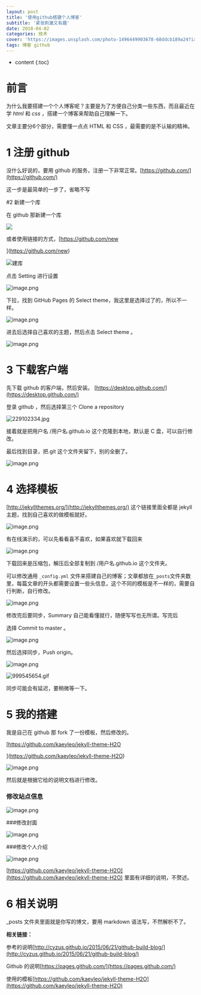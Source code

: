 ```yaml
---
layout: post
title: '使用github搭建个人博客'
subtitle: '紧张刺激又有趣'
date: 2018-04-02
categories: 技术
cover: 'https://images.unsplash.com/photo-1496449903678-68ddcb189a24?ixlib=rb-0.3.5&s=710cc626ae695b4a396de11ed871e415&auto=format&fit=crop&w=1950&q=80'
tags: 博客 github
---
```


* content
{:toc}


# 前言

为什么我要搭建一个个人博客呢？主要是为了方便自己分类一些东西，而且最近在学 *html* 和 *css* ，搭建一个博客来帮助自己理解一下。

文章主要分6个部分，需要懂一点点 HTML 和 CSS ，最需要的是不认输的精神。

# 1  注册 github



没什么好说的，要用 github 的服务，注册一下非常正常。[https://github.com/](https://github.com/)

这一步是最简单的一步了，省略不写

#2  新建一个库

在 github 那新建一个库

![](https://upload-images.jianshu.io/upload_images/2989110-9cc70efff22ea703.png?imageMogr2/auto-orient/strip%7CimageView2/2/w/1240)



或者使用链接的方式，[https://github.com/new

](https://github.com/new)

![建库](https://upload-images.jianshu.io/upload_images/2989110-274c9c0504bc6af2.png?imageMogr2/auto-orient/strip%7CimageView2/2/w/1240)



点击 Setting 进行设置



![image.png](https://upload-images.jianshu.io/upload_images/2989110-89cb3e1a595b248d.png?imageMogr2/auto-orient/strip%7CimageView2/2/w/1240)



下拉，找到 GitHub Pages 的 Select theme，我这里是选择过了的，所以不一样。



![image.png](https://upload-images.jianshu.io/upload_images/2989110-afa21ddfb8342d3b.png?imageMogr2/auto-orient/strip%7CimageView2/2/w/1240)



进去后选择自己喜欢的主题，然后点击 Select theme 。



![image.png](https://upload-images.jianshu.io/upload_images/2989110-0fe242e9f8963bff.png?imageMogr2/auto-orient/strip%7CimageView2/2/w/1240)



# 3  下载客户端

先下载 github 的客户端，然后安装。 [https://desktop.github.com/](https://desktop.github.com/)

登录 github ，然后选择第三个 Clone a repository 



![229102334.jpg](https://upload-images.jianshu.io/upload_images/2989110-ecc5eea2abe72730.jpg?imageMogr2/auto-orient/strip%7CimageView2/2/w/1240)



接着就是把用户名 /用户名.github.io 这个克隆到本地，默认是 C 盘，可以自行修改。

最后找到目录，把.git 这个文件夹留下，别的全删了。



![image.png](https://upload-images.jianshu.io/upload_images/2989110-bfd6ae31d295d606.png?imageMogr2/auto-orient/strip%7CimageView2/2/w/1240)



# 4  选择模板

[http://jekyllthemes.org/](http://jekyllthemes.org/) 这个链接里面全都是 jekyll 主题，找到自己喜欢的做模板就好。



![image.png](https://upload-images.jianshu.io/upload_images/2989110-d180f2491f66a55c.png?imageMogr2/auto-orient/strip%7CimageView2/2/w/1240)



有在线演示的，可以先看看喜不喜欢，如果喜欢就下载回来



![image.png](https://upload-images.jianshu.io/upload_images/2989110-f606e86bd7d16ee9.png?imageMogr2/auto-orient/strip%7CimageView2/2/w/1240)



下载回来是压缩包，解压后全部复制到  /用户名.github.io 这个文件夹。

可以修改通用 `_config.yml` 文件来搭建自己的博客；文章都放在`_posts`文件夹数里，每篇文章的开头都需要设置一些头信息，这个不同的模板是不一样的，需要自行判断，自行修改。



![image.png](https://upload-images.jianshu.io/upload_images/2989110-e5bdb52094df1827.png?imageMogr2/auto-orient/strip%7CimageView2/2/w/1240)



修改完后要同步，Summary 自己能看懂就行，随便写写也无所谓。写完后

选择 Commit to master 。



![image.png](https://upload-images.jianshu.io/upload_images/2989110-58166734bb18b0d8.png?imageMogr2/auto-orient/strip%7CimageView2/2/w/1240)



然后选择同步，Push origin。



![image.png](https://upload-images.jianshu.io/upload_images/2989110-65a024cd2f389a17.png?imageMogr2/auto-orient/strip%7CimageView2/2/w/1240)



![999545654.gif](https://upload-images.jianshu.io/upload_images/2989110-d45ec3c0ed27990c.gif?imageMogr2/auto-orient/strip)



同步可能会有延迟，要稍微等一下。

# 5  我的搭建

我是自己在 github 那 fork 了一份模板，然后修改的。

[https://github.com/kaeyleo/jekyll-theme-H2O

](https://github.com/kaeyleo/jekyll-theme-H2O)

![image.png](https://upload-images.jianshu.io/upload_images/2989110-0e41573ce047f49d.png?imageMogr2/auto-orient/strip%7CimageView2/2/w/1240)



然后就是根据它给的说明文档进行修改。

### 修改站点信息

![image.png](https://upload-images.jianshu.io/upload_images/2989110-5f7cd2580f41895e.png?imageMogr2/auto-orient/strip%7CimageView2/2/w/1240)

###修改封面

![image.png](https://upload-images.jianshu.io/upload_images/2989110-5164b31454b2724d.png?imageMogr2/auto-orient/strip%7CimageView2/2/w/1240)

###修改个人介绍

![image.png](https://upload-images.jianshu.io/upload_images/2989110-86ae80125e3e3ed8.png?imageMogr2/auto-orient/strip%7CimageView2/2/w/1240)

[https://github.com/kaeyleo/jekyll-theme-H2O](https://github.com/kaeyleo/jekyll-theme-H2O) 里面有详细的说明，不赘述。

# 6  相关说明

_posts 文件夹里面就是你写的博文，要用 markdown 语法写，不然解析不了。



**相关链接：**

参考的说明[http://cyzus.github.io/2015/06/21/github-build-blog/](http://cyzus.github.io/2015/06/21/github-build-blog/)

Github 的说明[https://pages.github.com/](https://pages.github.com/)

使用的模板[https://github.com/kaeyleo/jekyll-theme-H2O](https://github.com/kaeyleo/jekyll-theme-H2O)

